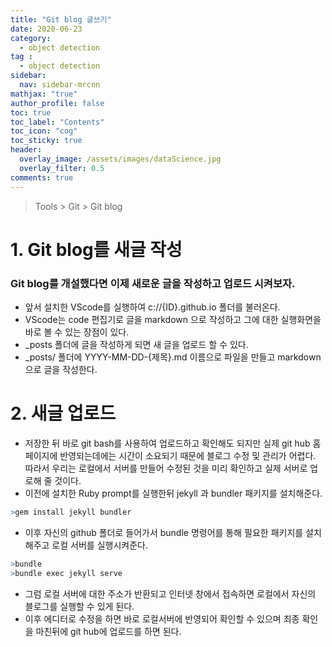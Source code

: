 ```yaml
---
title: "Git blog 글쓰기"
date: 2020-06-23
category:
  - object detection
tag :
  - object detection
sidebar:
  nav: sidebar-mrcnn
mathjax: "true"
author_profile: false
toc: true
toc_label: "Contents"
toc_icon: "cog"
toc_sticky: true
header:
  overlay_image: /assets/images/dataScience.jpg
  overlay_filter: 0.5
comments: true
---
```


> Tools > Git > Git blog



# 1. Git blog를 새글 작성

### Git blog를 개설했다면 이제 새로운 글을 작성하고 업로드 시켜보자.
- 앞서 설치한 VScode를 실행하여 c://{ID}.github.io 폴더를 불러온다.
- VScode는 code 편집기로 글을 markdown 으로 작성하고 그에 대한 실행화면을 바로 볼 수 있는 장점이 있다.
- _posts 폴더에 글을 작성하게 되면 새 글을 업로드 할 수 있다.
- _posts/ 폴더에 YYYY-MM-DD-{제목}.md 이름으로 파일을 만들고 markdown 으로 글을 작성한다.

# 2. 새글 업로드

- 저장한 뒤 바로 git bash를 사용하여 업로드하고 확인해도 되지만 실제 git hub 홈페이지에 반영되는데에는 시간이 소요되기 때문에 블로그 수정 및 관리가 어렵다. 따라서 우리는 로컬에서 서버를 만들어 수정된 것을 미리 확인하고 실제 서버로 업로해 줄 것이다.
- 이전에 설치한 Ruby prompt를 실행한뒤 jekyll 과 bundler 패키지를 설치해준다.
```R
>gem install jekyll bundler
```
- 이후 자신의 github 폴더로 들어가서 bundle 명령어를 통해 필요한 패키지를 설치해주고 로컬 서버를 실행시켜준다.
```R
>bundle
>bundle exec jekyll serve 
```
- 그럼 로컬 서버에 대한 주소가 반환되고 인터넷 창에서 접속하면 로컬에서 자신의 블로그를 실행할 수 있게 된다.
- 이후 에디터로 수정을 하면 바로 로컬서버에 반영되어 확인할 수 있으며 최종 확인을 마친뒤에 git hub에 업로드를 하면 된다. 

<br><br>
